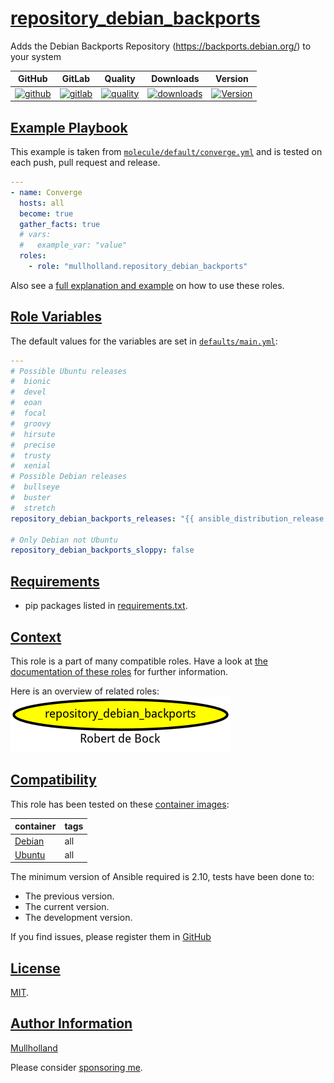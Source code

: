 # [repository_debian_backports](#repository_debian_backports)

Adds the Debian Backports Repository (https://backports.debian.org/) to your system

|GitHub|GitLab|Quality|Downloads|Version|
|------|------|-------|---------|-------|
|[![github](https://github.com/mullholland/ansible-role-repository_debian_backports/workflows/Ansible%20Molecule/badge.svg)](https://github.com/mullholland/ansible-role-repository_debian_backports/actions)|[![gitlab](https://gitlab.com/opensourceunicorn/ansible-role-repository_debian_backports/badges/master/pipeline.svg)](https://gitlab.com/opensourceunicorn/ansible-role-repository_debian_backports)|[![quality](https://img.shields.io/ansible/quality/58832)](https://galaxy.ansible.com/mullholland/repository_debian_backports)|[![downloads](https://img.shields.io/ansible/role/d/58832)](https://galaxy.ansible.com/mullholland/repository_debian_backports)|[![Version](https://img.shields.io/github/release/mullholland/ansible-role-repository_debian_backports.svg)](https://github.com/mullholland/ansible-role-repository_debian_backports/releases/)|

## [Example Playbook](#example-playbook)

This example is taken from [`molecule/default/converge.yml`](https://github.com/mullholland/ansible-role-repository_debian_backports/blob/master/molecule/default/converge.yml) and is tested on each push, pull request and release.

```yaml
---
- name: Converge
  hosts: all
  become: true
  gather_facts: true
  # vars:
  #   example_var: "value"
  roles:
    - role: "mullholland.repository_debian_backports"
```

Also see a [full explanation and example](https://robertdebock.nl/how-to-use-these-roles.html) on how to use these roles.

## [Role Variables](#role-variables)

The default values for the variables are set in [`defaults/main.yml`](https://github.com/mullholland/ansible-role-repository_debian_backports/blob/master/defaults/main.yml):

```yaml
---
# Possible Ubuntu releases
#  bionic
#  devel
#  eoan
#  focal
#  groovy
#  hirsute
#  precise
#  trusty
#  xenial
# Possible Debian releases
#  bullseye
#  buster
#  stretch
repository_debian_backports_releases: "{{ ansible_distribution_release }}"

# Only Debian not Ubuntu
repository_debian_backports_sloppy: false
```

## [Requirements](#requirements)

- pip packages listed in [requirements.txt](https://github.com/mullholland/ansible-role-repository_debian_backports/blob/master/requirements.txt).


## [Context](#context)

This role is a part of many compatible roles. Have a look at [the documentation of these roles](https://mullholland.net) for further information.

Here is an overview of related roles:
![dependencies](https://raw.githubusercontent.com/mullholland/ansible-role-repository_debian_backports/png/requirements.png "Dependencies")

## [Compatibility](#compatibility)

This role has been tested on these [container images](https://hub.docker.com/u/mullholland):

|container|tags|
|---------|----|
|[Debian](https://hub.docker.com/repository/docker/mullholland/docker-debian-systemd/general)|all|
|[Ubuntu](https://hub.docker.com/repository/docker/mullholland/docker-ubuntu-systemd/general)|all|

The minimum version of Ansible required is 2.10, tests have been done to:

- The previous version.
- The current version.
- The development version.

If you find issues, please register them in [GitHub](https://github.com/mullholland/ansible-role-repository_debian_backports/issues)

## [License](#license)

[MIT](https://github.com/mullholland/ansible-role-repository_debian_backports/blob/master/LICENSE).

## [Author Information](#author-information)

[Mullholland](https://mullholland.net)

Please consider [sponsoring me](https://github.com/sponsors/mullholland).
